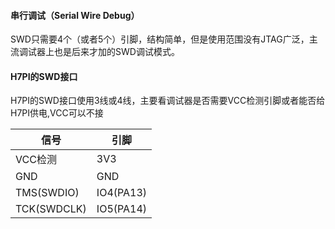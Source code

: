 #### 串行调试（Serial Wire Debug）
SWD只需要4个（或者5个）引脚，结构简单，但是使用范围没有JTAG广泛，主流调试器上也是后来才加的SWD调试模式。

#### H7PI的SWD接口
H7PI的SWD接口使用3线或4线，主要看调试器是否需要VCC检测引脚或者能否给H7PI供电,VCC可以不接

| 信号 | 引脚 | 
|---|---|
| VCC检测     | 3V3       |
| GND        | GND       |
| TMS(SWDIO) | IO4(PA13) |
| TCK(SWDCLK)| IO5(PA14) |


